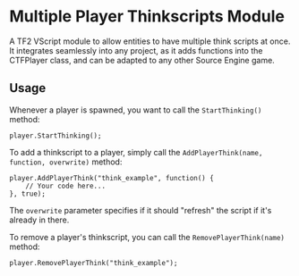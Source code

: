# Multiple Player Thinkscripts Module
A TF2 VScript module to allow entities to have multiple think scripts at once. It integrates seamlessly into any project, as it adds functions into the CTFPlayer class, and can be adapted to any other Source Engine game.

## Usage
Whenever a player is spawned, you want to call the `StartThinking()` method:
```squirrel
player.StartThinking();
```

To add a thinkscript to a player, simply call the `AddPlayerThink(name, function, overwrite)` method:
```squirrel
player.AddPlayerThink("think_example", function() {
    // Your code here...
}, true);
```
The `overwrite` parameter specifies if it should "refresh" the script if it's already in there.

To remove a player's thinkscript, you can call the `RemovePlayerThink(name)` method:
```squirrel
player.RemovePlayerThink("think_example");
```
